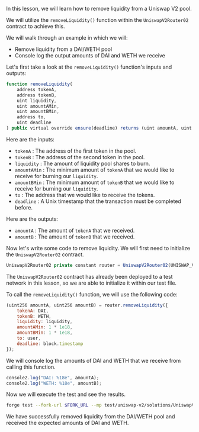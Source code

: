 In this lesson, we will learn how to remove liquidity from a Uniswap V2 pool. 

We will utilize the `removeLiquidity()` function within the `UniswapV2Router02` contract to achieve this. 

We will walk through an example in which we will:

* Remove liquidity from a DAI/WETH pool
* Console log the output amounts of DAI and WETH we receive

Let's first take a look at the `removeLiquidity()` function's inputs and outputs:

```javascript
function removeLiquidity(
    address tokenA,
    address tokenB,
    uint liquidity,
    uint amountAMin,
    uint amountBMin,
    address to,
    uint deadline
) public virtual override ensure(deadline) returns (uint amountA, uint amountB)
```

Here are the inputs:

* `tokenA` : The address of the first token in the pool.
* `tokenB` : The address of the second token in the pool.
* `liquidity` : The amount of liquidity pool shares to burn.
* `amountAMin` : The minimum amount of `tokenA` that we would like to receive for burning our `liquidity`.
* `amountBMin` : The minimum amount of `tokenB` that we would like to receive for burning our `liquidity`.
* `to` : The address that we would like to receive the tokens.
* `deadline` : A Unix timestamp that the transaction must be completed before.

Here are the outputs:

* `amountA` : The amount of `tokenA` that we received.
* `amountB` : The amount of `tokenB` that we received.

Now let's write some code to remove liquidity. We will first need to initialize the `UniswapV2Router02` contract.

```javascript
UniswapV2Router02 private constant router = UniswapV2Router02(UNISWAP_V2_ROUTER_02);
```

The `UniswapV2Router02` contract has already been deployed to a test network in this lesson, so we are able to initialize it within our test file. 

To call the `removeLiquidity()` function, we will use the following code:

```javascript
(uint256 amountA, uint256 amountB) = router.removeLiquidity({
    tokenA: DAI,
    tokenB: WETH,
    liquidity: liquidity,
    amountAMin: 1 * 1e18,
    amountBMin: 1 * 1e18,
    to: user,
    deadline: block.timestamp
});
```

We will console log the amounts of DAI and WETH that we receive from calling this function. 

```javascript
console2.log("DAI: %18e", amountA);
console2.log("WETH: %18e", amountB);
```

Now we will execute the test and see the results. 

```bash
forge test --fork-url $FORK_URL --mp test/uniswap-v2/solutions/UniswapV2Liquidity.test.sol --mt test_removeLiquidity -vvv
```

We have successfully removed liquidity from the DAI/WETH pool and received the expected amounts of DAI and WETH. 
